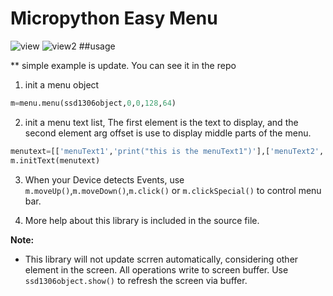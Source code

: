 # Micropython Easy Menu

![view](Doc/profilephoto.png)
![view2](Doc/profilephoto2.png)
##usage

** simple example is update. You can see it in the repo

1. init a menu object
```python
m=menu.menu(ssd1306object,0,0,128,64)
```
2. init a menu text list, The first element is the text to display, and the second element arg offset is use to display middle parts of the menu.
```python
menutext=[['menuText1','print("this is the menuText1")'],['menuText2','print("this is the menuText2")']]
m.initText(menutext)
```
3. When your Device detects  Events, use `m.moveUp()`,`m.moveDown()`,`m.click()` or `m.clickSpecial()` to control menu bar.

4. More help about this library is included in the source file.

**Note:**
- This library will not update scrren automatically, considering other element in the screen. All operations write to screen buffer. Use `ssd1306object.show()` to refresh the screen via buffer.